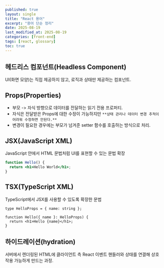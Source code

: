 ```yaml
---
published: true
layout: single
title: "React 용어"
excerpt: "용어 단순 정리"
date: 2025-08-19
last_modified_at: 2025-08-19
categories: [front-end]
tags: [react, glossary]
toc: true
---
```


## 헤드리스 컴포넌트(Headless Component)
UI(화면 모양)는 직접 제공하지 않고, 로직과 상태만 제공하는 컴포넌트.

## Props(Properties)
- 부모 -> 자식 방향으로 데이터를 전달하는 읽기 전용 프로퍼티.
- 자식은 전달받은 Props에 대한 수정이 가능하지만 `**상태 관리나 데이터 변경 추적이 어려워 수정하면 안된다.**`
- 변경이 필요한 경우에는 부모가 넘겨준 setter 함수를 호출하는 방식으로 처리.

## JSX(JavaScript XML)
JavaScript 안에서 HTML 문법처럼 UI를 표현할 수 있는 문법 확장
```jsx
function Hello() {
  return <h1>Hello World</h1>;
}
```

## TSX(TypeScript XML)
TypeScript에서 JSX를 사용할 수 있도록 확장한 문법
```tsx
type HelloProps = { name: string };

function Hello({ name }: HelloProps) {
  return <h1>Hello {name}</h1>;
}
```

## 하이드레이션(hydration)
서버에서 렌더링된 HTML에 클라이언트 측 React 이벤트 핸들러와 상태를 연결해 상호작용 가능하게 만드는 과정.

